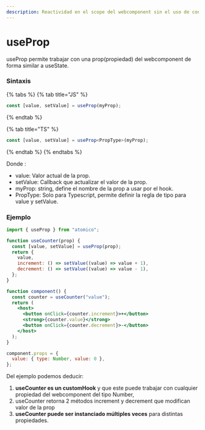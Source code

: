```yaml
---
description: Reactividad en el scope del webcomponent sin el uso de contexto(this)
---
```


# useProp

useProp permite trabajar con una prop\(propiedad\) del webcomponent de forma similar a useState.

### Sintaxis

{% tabs %}
{% tab title="JS" %}
```javascript
const [value, setValue] = useProp(myProp);
```
{% endtab %}

{% tab title="TS" %}
```typescript
const [value, setValue] = useProp<PropType>(myProp);
```
{% endtab %}
{% endtabs %}

Donde : 

* value: Valor actual de la prop.
* setValue: Callback que actualizar el valor de la prop.
* myProp: string, define el nombre de la prop a usar por el hook.
* PropType: Solo para Typescript, permite definir la regla de tipo para value y setValue.

### Ejemplo

```jsx
import { useProp } from "atomico";

function useCounter(prop) {
  const [value, setValue] = useProp(prop);
  return {
    value,
    increment: () => setValue((value) => value + 1),
    decrement: () => setValue((value) => value - 1),
  };
}

function component() {
  const counter = useCounter("value");
  return (
    <host>
      <button onClick={counter.increment}>+</button>
      <strong>{counter.value}</strong>
      <button onClick={counter.decrement}>-</button>
    </host>
  );
}

component.props = {
  value: { type: Number, value: 0 },
};
```

Del ejemplo podemos deducir:

1. **useCounter es un customHook** y que este puede trabajar con cualquier propiedad del webcomponent del tipo Number,
2. useCounter retorna 2 métodos increment y decrement que modifican valor de la prop
3. **useCounter puede ser instanciado múltiples veces** para distintas propiedades. 



